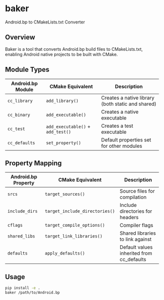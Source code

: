 # baker
Android.bp to CMakeLists.txt Converter

## Overview
Baker is a tool that converts Android.bp build files to CMakeLists.txt, enabling Android native projects to be built with CMake.

## Module Types

| Android.bp Module | CMake Equivalent | Description |
|-------------------|------------------|-------------|
| `cc_library` | `add_library()` | Creates a native library (both static and shared) |
| `cc_binary` | `add_executable()` | Creates a native executable |
| `cc_test` | `add_executable()` + `add_test()` | Creates a test executable |
| `cc_defaults` | `set_property()` | Default properties set for other modules |

## Property Mapping

| Android.bp Property | CMake Equivalent | Description |
|---------------------|------------------|-------------|
| `srcs` | `target_sources()` | Source files for compilation |
| `include_dirs` | `target_include_directories()` | Include directories for headers |
| `cflags` | `target_compile_options()` | Compiler flags |
| `shared_libs` | `target_link_libraries()` | Shared libraries to link against |
| `defaults` | `apply_defaults()` | Default values inherited from cc_defaults |

## Usage
```bash
pip install -e .
baker /path/to/Android.bp
```
